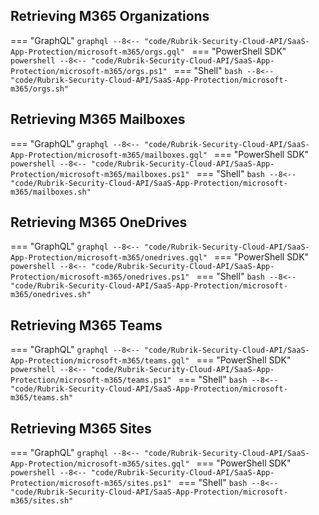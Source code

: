 ## Retrieving M365 Organizations
=== "GraphQL"
    ```graphql
    --8<-- "code/Rubrik-Security-Cloud-API/SaaS-App-Protection/microsoft-m365/orgs.gql"
    ```
=== "PowerShell SDK"
    ```powershell
    --8<-- "code/Rubrik-Security-Cloud-API/SaaS-App-Protection/microsoft-m365/orgs.ps1"
    ```
=== "Shell"
    ```bash
    --8<-- "code/Rubrik-Security-Cloud-API/SaaS-App-Protection/microsoft-m365/orgs.sh"
    ```

## Retrieving M365 Mailboxes
=== "GraphQL"
    ```graphql
    --8<-- "code/Rubrik-Security-Cloud-API/SaaS-App-Protection/microsoft-m365/mailboxes.gql"
    ```
=== "PowerShell SDK"
    ```powershell
    --8<-- "code/Rubrik-Security-Cloud-API/SaaS-App-Protection/microsoft-m365/mailboxes.ps1"
    ```
=== "Shell"
    ```bash
    --8<-- "code/Rubrik-Security-Cloud-API/SaaS-App-Protection/microsoft-m365/mailboxes.sh"
    ```

## Retrieving M365 OneDrives
=== "GraphQL"
    ```graphql
    --8<-- "code/Rubrik-Security-Cloud-API/SaaS-App-Protection/microsoft-m365/onedrives.gql"
    ```
=== "PowerShell SDK"
    ```powershell
    --8<-- "code/Rubrik-Security-Cloud-API/SaaS-App-Protection/microsoft-m365/onedrives.ps1"
    ```
=== "Shell"
    ```bash
    --8<-- "code/Rubrik-Security-Cloud-API/SaaS-App-Protection/microsoft-m365/onedrives.sh"
    ```

## Retrieving M365 Teams
=== "GraphQL"
    ```graphql
    --8<-- "code/Rubrik-Security-Cloud-API/SaaS-App-Protection/microsoft-m365/teams.gql"
    ```
=== "PowerShell SDK"
    ```powershell
    --8<-- "code/Rubrik-Security-Cloud-API/SaaS-App-Protection/microsoft-m365/teams.ps1"
    ```
=== "Shell"
    ```bash
    --8<-- "code/Rubrik-Security-Cloud-API/SaaS-App-Protection/microsoft-m365/teams.sh"
    ```

## Retrieving M365 Sites
=== "GraphQL"
    ```graphql
    --8<-- "code/Rubrik-Security-Cloud-API/SaaS-App-Protection/microsoft-m365/sites.gql"
    ```
=== "PowerShell SDK"
    ```powershell
    --8<-- "code/Rubrik-Security-Cloud-API/SaaS-App-Protection/microsoft-m365/sites.ps1"
    ```
=== "Shell"
    ```bash
    --8<-- "code/Rubrik-Security-Cloud-API/SaaS-App-Protection/microsoft-m365/sites.sh"
    ```